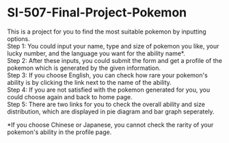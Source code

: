 # SI-507-Final-Project-Pokemon

This is a project for you to find the most suitable pokemon by inputting options.</br>
Step 1: You could input your name, type and size of pokemon you like, your lucky number, and the language you want for the ability name*.</br>
Step 2: After these inputs, you could submit the form and get a profile of the pokemon which is generated by the given information.</br>
Step 3: If you choose English, you can check how rare your pokemon's ability is by clicking the link next to the name of the ability.</br>
Step 4: If you are not satisfied with the pokemon generated for you, you could choose again and back to home page.</br>
Step 5: There are two links for you to check the overall ability and size distribution, which are displayed in pie diagram and bar graph seperately.</br>

*If you choose Chinese or Japanese, you cannot check the rarity of your pokemon's ability in the profile page.
